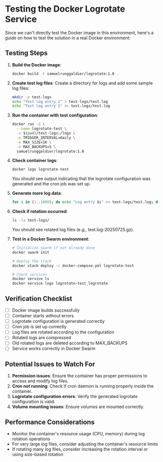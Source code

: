 # Testing the Docker Logrotate Service

Since we can't directly test the Docker image in this environment, here's a guide on how to test the solution in a real Docker environment:

## Testing Steps

1. **Build the Docker image**:
   ```bash
   docker build -t samuelrunggaldier/logrotate:1.0 .
   ```

2. **Create test log files**:
   Create a directory for logs and add some sample log files:
   ```bash
   mkdir -p test-logs
   echo "Test log entry 1" > test-logs/test.log
   echo "Test log entry 2" >> test-logs/test.log
   ```

3. **Run the container with test configuration**:
   ```bash
   docker run -d \
     --name logrotate-test \
     -v $(pwd)/test-logs:/logs \
     -e TRIGGER_INTERVAL=daily \
     -e MAX_SIZE=1K \
     -e MAX_BACKUPS=5 \
     samuelrunggaldier/logrotate:1.0
   ```

4. **Check container logs**:
   ```bash
   docker logs logrotate-test
   ```
   You should see output indicating that the logrotate configuration was generated and the cron job was set up.

5. **Generate more log data**:
   ```bash
   for i in {1..1000}; do echo "Log entry $i" >> test-logs/test.log; done
   ```

6. **Check if rotation occurred**:
   ```bash
   ls -la test-logs/
   ```
   You should see rotated log files (e.g., test.log-20250725.gz).

7. **Test in a Docker Swarm environment**:
   ```bash
   # Initialize swarm if not already done
   docker swarm init

   # Deploy the stack
   docker stack deploy -c docker-compose.yml logrotate-test

   # Check services
   docker service ls
   docker service logs logrotate-test_logrotate
   ```

## Verification Checklist

- [ ] Docker image builds successfully
- [ ] Container starts without errors
- [ ] Logrotate configuration is generated correctly
- [ ] Cron job is set up correctly
- [ ] Log files are rotated according to the configuration
- [ ] Rotated logs are compressed
- [ ] Old rotated logs are deleted according to MAX_BACKUPS
- [ ] Service works correctly in Docker Swarm

## Potential Issues to Watch For

1. **Permission issues**: Ensure the container has proper permissions to access and modify log files.
2. **Cron not running**: Check if cron daemon is running properly inside the container.
3. **Logrotate configuration errors**: Verify the generated logrotate configuration is valid.
4. **Volume mounting issues**: Ensure volumes are mounted correctly.

## Performance Considerations

- Monitor the container's resource usage (CPU, memory) during log rotation operations
- For very large log files, consider adjusting the container's resource limits
- If rotating many log files, consider increasing the rotation interval or using size-based rotation